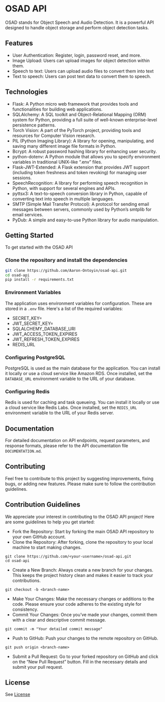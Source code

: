 # OSAD API

OSAD stands for Object Speech and Audio Detection. It is a powerful API designed to handle object storage and perform object detection tasks. 


## Features

- User Authentication: Register, login, password reset, and more.
- Image Upload: Users can upload images for object detection within them.
- Speech to text: Users can upload audio files to convert them into text
- Text to speech: Users can post text data to convert them to speech.


## Technologies

- Flask: A Python micro web framework that provides tools and functionalities for building web applications.
- SQLAlchemy: A SQL toolkit and Object-Relational Mapping (ORM) system for Python, providing a full suite of well-known enterprise-level persistence patterns.
- Torch Vision: A part of the PyTorch project, providing tools and resources for Computer Vision research.
- PIL (Python Imaging Library): A library for opening, manipulating, and saving many different image file formats in Python.
- Bcrypt: A robust password hashing library for enhancing user security.
- python-dotenv: A Python module that allows you to specify environment variables in traditional UNIX-like “.env” files.
- Flask-JWT-Extended: A Flask extension that provides JWT support (including token freshness and token revoking) for managing user sessions.
- SpeechRecognition: A library for performing speech recognition in Python, with support for several engines and APIs.
- pyttsx3: A text-to-speech conversion library in Python, capable of converting text into speech in multiple languages.
- SMTP (Simple Mail Transfer Protocol): A protocol for sending email messages between servers, commonly used by Python’s smtplib for email services.
- PyDub: A simple and easy-to-use Python library for audio manipulation.


## Getting Started

To get started with the OSAD API
### Clone the repository and install the dependencies

```bash
git clone https://github.com/Aaron-Ontoyin/osad-api.git
cd osad-api
pip install -r requirements.txt
```

### Environment Variables

The application uses environment variables for configuration. These are stored in a `.env` file. Here's a list of the required variables:

- SECRET_KEY=
- JWT_SECRET_KEY=
- SQLALCHEMY_DATABASE_URI
- JWT_ACCESS_TOKEN_EXPIRES
- JWT_REFRESH_TOKEN_EXPIRES
- REDIS_URL

### Configuring PostgreSQL

PostgreSQL is used as the main database for the application. You can install it locally or use a cloud service like Amazon RDS. Once installed, set the `DATABASE_URL` environment variable to the URL of your database.

### Configuring Redis

Redis is used for caching and task queueing. You can install it locally or use a cloud service like Redis Labs. Once installed, set the `REDIS_URL` environment variable to the URL of your Redis server.


## Documentation

For detailed documentation on API endpoints, request parameters, and response formats, please refer to the API documentation file `DOCUMENTATION.md`.

## Contributing

Feel free to contribute to this project by suggesting improvements, fixing bugs, or adding new features. Please make sure to follow the contribution guidelines.

## Contribution Guidelines

We appreciate your interest in contributing to the OSAD API project! Here are some guidelines to help you get started:

- Fork the Repository: Start by forking the main OSAD API repository to your own GitHub account.
- Clone the Repository: After forking, clone the repository to your local machine to start making changes.
```
git clone https://github.com/<your-username>/osad-api.git
cd osad-api
```
- Create a New Branch: Always create a new branch for your changes. This keeps the project history clean and makes it easier to track your contributions.
```
git checkout -b <branch-name>
```
- Make Your Changes: Make the necessary changes or additions to the code. Please ensure your code adheres to the existing style for consistency.
- Commit Your Changes: Once you’ve made your changes, commit them with a clear and descriptive commit message.
```
git commit -m "Your detailed commit message"
```
- Push to GitHub: Push your changes to the remote repository on GitHub.
```
git push origin <branch-name>
```
- Submit a Pull Request: Go to your forked repository on GitHub and click on the “New Pull Request” button. Fill in the necessary details and submit your pull request.


## License
See [License](License)
